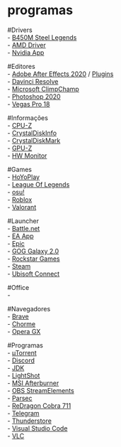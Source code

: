 # programas

#Drivers
<br />- [B450M Steel Legends](https://www.asrock.com/mb/AMD/B450M%20Steel%20Legend/index.br.asp#Download)
<br />- [AMD Driver](https://www.amd.com/pt/support/download/drivers.html)
<br />- [Nvidia App](https://www.nvidia.com/pt-br/software/nvidia-app/)

#Editores
<br />- [Adobe After Effects 2020](https://drive.google.com/drive/folders/18brKeKvkFfkDY9AwUnbio9-IQb8f4N9Y) / [Plugins](https://drive.google.com/drive/folders/1-LnY5JUTkqdJtk-BcvFWT2WdU1WfHYnx)
<br />- [Davinci Resolve](https://www.blackmagicdesign.com/br/products/davinciresolve)
<br />- [Microsoft ClimpChamp](https://apps.microsoft.com/detail/9P1J8S7CCWWT?hl=pt-br&gl=BR&ocid=pdpshare)
<br />- [Photoshop 2020](https://www.mediafire.com/file/1e5c6qvn1qg0mjt/Photoshop_2020.zip/file)
<br />- [Vegas Pro 18](https://drive.google.com/drive/folders/1YGRA6iy4-T00gZ72ILM7nnT7CL4bdovf)

#Informações
<br />- [CPU-Z](https://www.cpuid.com/softwares/cpu-z.html)
<br />- [CrystalDiskInfo](https://crystalmark.info/en/software/crystaldiskinfo/)
<br />- [CrystalDiskMark](https://crystalmark.info/en/software/crystaldiskinfo/)
<br />- [GPU-Z](https://www.techpowerup.com/download/techpowerup-gpu-z/)
<br />- [HW Monitor](https://www.cpuid.com/softwares/hwmonitor.html)

#Games
<br />- [HoYoPlay](https://hoyoplay.hoyoverse.com/)
<br />- [League Of Legends](https://www.leagueoflegends.com/pt-br/download/)
<br />- [osu!](https://osu.ppy.sh/home/download)
<br />- [Roblox](https://www.roblox.com/pt/download)
<br />- [Valorant](https://playvalorant.com/pt-br/download/)

#Launcher
<br />- [Battle.net](https://download.battle.net/pt-br/?product=bnetdesk)
<br />- [EA App](https://www.ea.com/pt-br/ea-app)
<br />- [Epic](https://store.epicgames.com/pt-BR/)
<br />- [GOG Galaxy 2.0](https://www.gog.com/galaxy)
<br />- [Rockstar Games](https://socialclub.rockstargames.com/)
<br />- [Steam](https://store.steampowered.com/about/download)
<br />- [Ubisoft Connect](https://www.ubisoft.com/pt-br/ubisoft-connect/download)

#Office
<br />- []() 

#Navegadores
<br />- [Brave](https://brave.com/pt-br/download/)
<br />- [Chorme](https://www.google.com/intl/pt-BR/chrome/)
<br />- [Opera GX](https://www.opera.com/pt-br/gx)

#Programas
<br />- [µTorrent](https://www.utorrent.com/intl/pt_br/)
<br />- [Discord](https://discord.com/download)
<br />- [JDK](https://www.oracle.com/br/java/technologies/downloads/) 
<br />- [LightShot](https://app.prntscr.com/pt-br/download.html)
<br />- [MSI Afterburner](https://www.msi.com/Landing/afterburner/graphics-cards)
<br />- [OBS StreamElements](https://streamelements.com/obslive)
<br />- [Parsec](https://parsec.app/downloads)
<br />- [ReDragon Cobra 711](https://www.redragon.com.br/cobra)
<br />- [Telegram](https://desktop.telegram.org/)
<br />- [Thunderstore](https://thunderstore.io/)
<br />- [Visual Studio Code]()
<br />- [VLC](https://www.videolan.org/vlc/)
